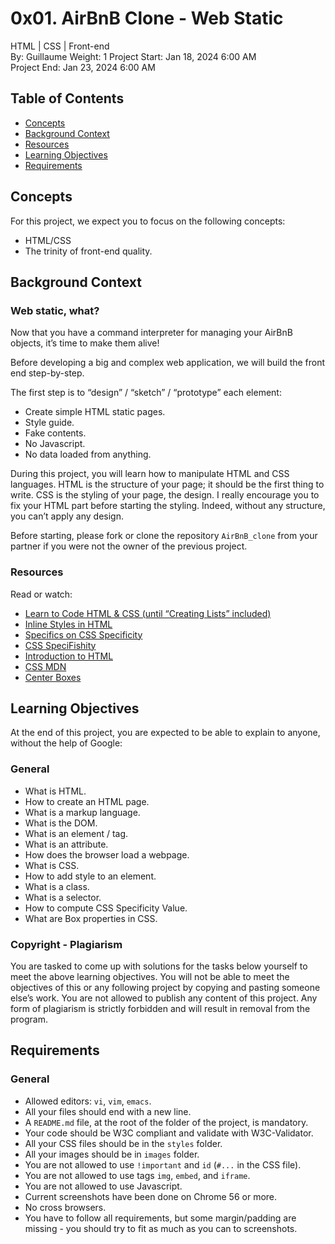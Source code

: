 # 0x01. AirBnB Clone - Web Static

HTML | CSS | Front-end  
By: Guillaume
Weight: 1
Project Start: Jan 18, 2024 6:00 AM  
Project End: Jan 23, 2024 6:00 AM 

## Table of Contents
- [Concepts](#concepts)
- [Background Context](#background-context)
- [Resources](#resources)
- [Learning Objectives](#learning-objectives)
- [Requirements](#requirements)

## Concepts
For this project, we expect you to focus on the following concepts:

- HTML/CSS
- The trinity of front-end quality.

## Background Context
### Web static, what?
Now that you have a command interpreter for managing your AirBnB objects, it’s time to make them alive!

Before developing a big and complex web application, we will build the front end step-by-step.

The first step is to “design” / “sketch” / “prototype” each element:

- Create simple HTML static pages.
- Style guide.
- Fake contents.
- No Javascript.
- No data loaded from anything.

During this project, you will learn how to manipulate HTML and CSS languages. HTML is the structure of your page; it should be the first thing to write. CSS is the styling of your page, the design. I really encourage you to fix your HTML part before starting the styling. Indeed, without any structure, you can’t apply any design.

Before starting, please fork or clone the repository `AirBnB_clone` from your partner if you were not the owner of the previous project.

### Resources
Read or watch:

- [Learn to Code HTML & CSS (until “Creating Lists” included)](link-to-resource)
- [Inline Styles in HTML](link-to-resource)
- [Specifics on CSS Specificity](link-to-resource)
- [CSS SpeciFishity](link-to-resource)
- [Introduction to HTML](link-to-resource)
- [CSS MDN](link-to-mdn)
- [Center Boxes](link-to-resource)

## Learning Objectives
At the end of this project, you are expected to be able to explain to anyone, without the help of Google:

### General
- What is HTML.
- How to create an HTML page.
- What is a markup language.
- What is the DOM.
- What is an element / tag.
- What is an attribute.
- How does the browser load a webpage.
- What is CSS.
- How to add style to an element.
- What is a class.
- What is a selector.
- How to compute CSS Specificity Value.
- What are Box properties in CSS.

### Copyright - Plagiarism
You are tasked to come up with solutions for the tasks below yourself to meet the above learning objectives. You will not be able to meet the objectives of this or any following project by copying and pasting someone else’s work. You are not allowed to publish any content of this project. Any form of plagiarism is strictly forbidden and will result in removal from the program.

## Requirements
### General
- Allowed editors: `vi`, `vim`, `emacs`.
- All your files should end with a new line.
- A `README.md` file, at the root of the folder of the project, is mandatory.
- Your code should be W3C compliant and validate with W3C-Validator.
- All your CSS files should be in the `styles` folder.
- All your images should be in `images` folder.
- You are not allowed to use `!important` and `id` (`#...` in the CSS file).
- You are not allowed to use tags `img`, `embed`, and `iframe`.
- You are not allowed to use Javascript.
- Current screenshots have been done on Chrome 56 or more.
- No cross browsers.
- You have to follow all requirements, but some margin/padding are missing - you should try to fit as much as you can to screenshots.
